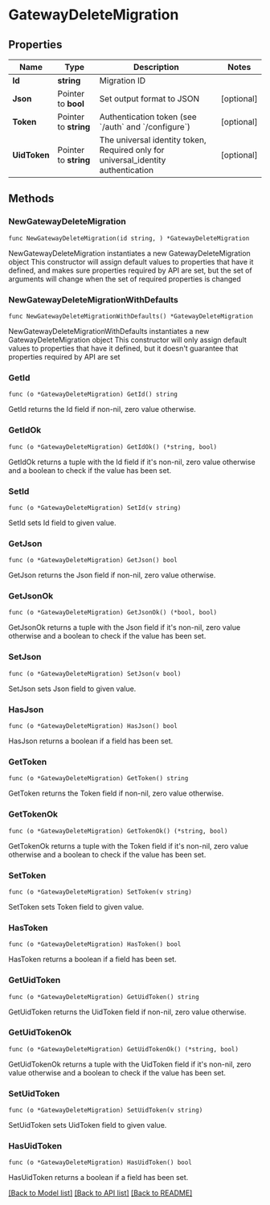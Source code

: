 # GatewayDeleteMigration

## Properties

Name | Type | Description | Notes
------------ | ------------- | ------------- | -------------
**Id** | **string** | Migration ID | 
**Json** | Pointer to **bool** | Set output format to JSON | [optional] 
**Token** | Pointer to **string** | Authentication token (see &#x60;/auth&#x60; and &#x60;/configure&#x60;) | [optional] 
**UidToken** | Pointer to **string** | The universal identity token, Required only for universal_identity authentication | [optional] 

## Methods

### NewGatewayDeleteMigration

`func NewGatewayDeleteMigration(id string, ) *GatewayDeleteMigration`

NewGatewayDeleteMigration instantiates a new GatewayDeleteMigration object
This constructor will assign default values to properties that have it defined,
and makes sure properties required by API are set, but the set of arguments
will change when the set of required properties is changed

### NewGatewayDeleteMigrationWithDefaults

`func NewGatewayDeleteMigrationWithDefaults() *GatewayDeleteMigration`

NewGatewayDeleteMigrationWithDefaults instantiates a new GatewayDeleteMigration object
This constructor will only assign default values to properties that have it defined,
but it doesn't guarantee that properties required by API are set

### GetId

`func (o *GatewayDeleteMigration) GetId() string`

GetId returns the Id field if non-nil, zero value otherwise.

### GetIdOk

`func (o *GatewayDeleteMigration) GetIdOk() (*string, bool)`

GetIdOk returns a tuple with the Id field if it's non-nil, zero value otherwise
and a boolean to check if the value has been set.

### SetId

`func (o *GatewayDeleteMigration) SetId(v string)`

SetId sets Id field to given value.


### GetJson

`func (o *GatewayDeleteMigration) GetJson() bool`

GetJson returns the Json field if non-nil, zero value otherwise.

### GetJsonOk

`func (o *GatewayDeleteMigration) GetJsonOk() (*bool, bool)`

GetJsonOk returns a tuple with the Json field if it's non-nil, zero value otherwise
and a boolean to check if the value has been set.

### SetJson

`func (o *GatewayDeleteMigration) SetJson(v bool)`

SetJson sets Json field to given value.

### HasJson

`func (o *GatewayDeleteMigration) HasJson() bool`

HasJson returns a boolean if a field has been set.

### GetToken

`func (o *GatewayDeleteMigration) GetToken() string`

GetToken returns the Token field if non-nil, zero value otherwise.

### GetTokenOk

`func (o *GatewayDeleteMigration) GetTokenOk() (*string, bool)`

GetTokenOk returns a tuple with the Token field if it's non-nil, zero value otherwise
and a boolean to check if the value has been set.

### SetToken

`func (o *GatewayDeleteMigration) SetToken(v string)`

SetToken sets Token field to given value.

### HasToken

`func (o *GatewayDeleteMigration) HasToken() bool`

HasToken returns a boolean if a field has been set.

### GetUidToken

`func (o *GatewayDeleteMigration) GetUidToken() string`

GetUidToken returns the UidToken field if non-nil, zero value otherwise.

### GetUidTokenOk

`func (o *GatewayDeleteMigration) GetUidTokenOk() (*string, bool)`

GetUidTokenOk returns a tuple with the UidToken field if it's non-nil, zero value otherwise
and a boolean to check if the value has been set.

### SetUidToken

`func (o *GatewayDeleteMigration) SetUidToken(v string)`

SetUidToken sets UidToken field to given value.

### HasUidToken

`func (o *GatewayDeleteMigration) HasUidToken() bool`

HasUidToken returns a boolean if a field has been set.


[[Back to Model list]](../README.md#documentation-for-models) [[Back to API list]](../README.md#documentation-for-api-endpoints) [[Back to README]](../README.md)



